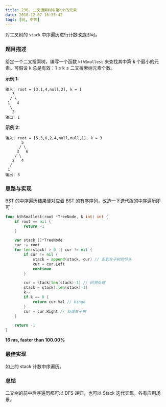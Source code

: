 ```yaml
---
title: 230. 二叉搜索树中第K小的元素
date: 2018-12-07 16:35:42
tags: [树, 中等]
---
```

对二叉树的 `stack` 中序遍历进行计数改造即可。

<!-- more -->

### 题目描述

给定一个二叉搜索树，编写一个函数 `kthSmallest` 来查找其中第 **k** 个最小的元素。可假设 k 总是有效：1 ≤ k ≤ 二叉搜索树元素个数。

**示例 1:**

```
输入: root = [3,1,4,null,2], k = 1
   3
  / \
 1   4
  \
   2
输出: 1
```

**示例 2:**

```
输入: root = [5,3,6,2,4,null,null,1], k = 3
       5
      / \
     3   6
    / \
   2   4
  /
 1
输出: 3
```



### 思路与实现

BST 的中序遍历结果便对应着 BST 的有序序列，改造一下迭代版的中序遍历即可：

```go
func kthSmallest(root *TreeNode, k int) int {
	if root == nil {
		return -1
	}

	var stack []*TreeNode
	cur := root
	for len(stack) > 0 || cur != nil {
		if cur != nil {
			stack = append(stack, cur) // 走到左子树的尽头
			cur = cur.Left
			continue
		}

		cur = stack[len(stack)-1] // 回溯处理
		stack = stack[:len(stack)-1]
		k--
		if k == 0 {
			return cur.Val // bingo
		}
		cur = cur.Right // 处理右子树
	}

	return -1
}
```

**16 ms, faster than 100.00%** 



### 最佳实现

如上的 stack 计数中序遍历。



### 总结

二叉树的前中后序遍历都可以 DFS 递归，也可以 Stack 迭代实现，各有应用场景。